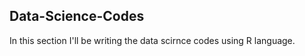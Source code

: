## Data-Science-Codes ##   
In this section I'll be writing the data scirnce codes using R language.          
